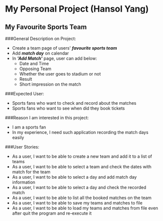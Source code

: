 # My Personal Project (Hansol Yang)

## My Favourite Sports Team

###General Description on Project:

- Create a team page of users' ***favourite sports team***
- Add ***match day*** on calendar
- In ***'Add Match'*** page, user can add below:
   - Date and Time
   - Opposing Team
   - Whether the user goes to stadium or not
   - Result
   - Short impression on the match

###Expected User:

- Sports fans who want to check and record about the matches
- Sports fans who want to see when did they book tickets

###Reason I am interested in this project:

- I am a sports fan
- In my experience, I need such application recording the match days easily

###User Stories:

- As a user, I want to be able to create a new team and add it to a list of teams
- As a user, I want to be able to select a team and check the dates with match for the team
- As a user, I want to be able to select a day and add match day information
- As a user, I want to be able to select a day and check the recorded match
- As a user, I want to be able to list all the booked matches on the team
- As a user, I want to be able to save my teams and matches to file
- As a user, I want to be able to load my teams and matches from file even after quit the program and re-execute it